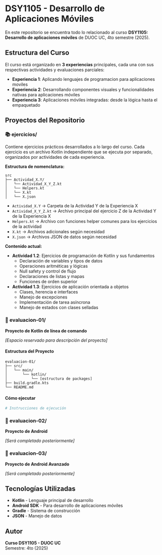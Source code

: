 # DSY1105 - Desarrollo de Aplicaciones Móviles

En este repositorio se encuentra todo lo relacionado al curso **DSY1105: Desarrollo de aplicaciones móviles** de DUOC UC, 4to semestre (2025).

## Estructura del Curso

El curso está organizado en **3 experiencias** principales, cada una con sus respectivas actividades y evaluaciones parciales:

- **Experiencia 1**: Aplicando lenguajes de programacion para aplicaciones moviles
- **Experiencia 2**: Desarrollando componentes visuales y funcionalidades nativas para aplicaciones móviles
- **Experiencia 3**: Aplicaciones móviles integradas: desde la lógica hasta el empaquetado

## Proyectos del Repositorio

### 📚 ejercicios/
Contiene ejercicios prácticos desarrollados a lo largo del curso. Cada ejercicio es un archivo Kotlin independiente que se ejecuta por separado, organizados por actividades de cada experiencia.

**Estructura de nomenclatura:**
```
src
├── Actividad_X.Y/
│   └── Actividad_X_Y_Z.kt
│   └── Helpers.kt
│   └── X.kt
│   └── X.json
```

- `Actividad_X.Y` → Carpeta de la Actividad Y de la Experiencia X
- `Actividad_X_Y_Z.kt` → Archivo principal del ejercicio Z de la Actividad Y de la Experiencia X
- `Helpers.kt` → Archivo con funciones helper comunes para los ejercicios de la actividad
- `X.kt` → Archivos adicionales según necesidad
- `X.json` → Archivos JSON de datos según necesidad

**Contenido actual:**
- **Actividad 1.2**: Ejercicios de programación de Kotlin y sus fundamentos
  - Declaración de variables y tipos de datos
  - Operaciones aritméticas y lógicas
  - Null safety y control de flujo
  - Declaraciones de listas y mapas
  - Funciones de orden superior
- **Actividad 1.3**: Ejercicios de aplicación orientada a objetos
  - Clases, herencia e interfaces
  - Manejo de excepciones
  - Implementación de tarea asíncrona
  - Manejo de estados con clases selladas

### 🎯 evaluacion-01/
**Proyecto de Kotlin de línea de comando**

*[Espacio reservado para descripción del proyecto]*

#### Estructura del Proyecto
```
evaluacion-01/
├── src/
│   └── main/
│       └── kotlin/
│           └── [estructura de packages]
├── build.gradle.kts
└── README.md
```

#### Cómo ejecutar
```bash
# Instrucciones de ejecución
```

### 📱 evaluacion-02/
**Proyecto de Android**

*[Será completado posteriormente]*

### 📱 evaluacion-03/
**Proyecto de Android Avanzado**

*[Será completado posteriormente]*

## Tecnologías Utilizadas

- **Kotlin** - Lenguaje principal de desarrollo
- **Android SDK** - Para desarrollo de aplicaciones móviles
- **Gradle** - Sistema de construcción
- **JSON** - Manejo de datos

## Autor

**Curso DSY1105 - DUOC UC**  
Semestre: 4to (2025)


